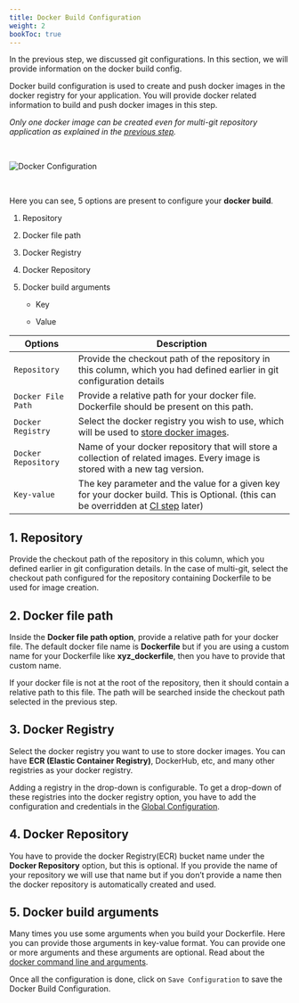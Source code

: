 ```yaml
---
title: Docker Build Configuration
weight: 2
bookToc: true
---
```



In the previous step, we discussed git configurations. In this section, we will provide information on the docker build config.

Docker build configuration is used to create and push docker images in the docker registry for your application. You will provide docker related information to build and push docker images in this step.

*Only one docker image can be created even for multi-git repository application as explained in the [previous step](/docs/reference/creating_application/git_material/).*

&nbsp;&nbsp;

![Docker Configuration](../../move2.gif "Docker Build Configurations")

&nbsp;&nbsp;

Here you can see, 5 options are present to configure your **docker build**.

1. Repository

2. Docker file path

3. Docker Registry

4. Docker Repository

5. Docker build arguments

   -   Key
    
   -   Value    

  
|Options |Description |
|--|--|
|`Repository`  | Provide the checkout path of the repository in this column, which you had defined earlier in git configuration details |
|`Docker File Path`|Provide a relative path for your docker file. Dockerfile should be present on this path.|
|`Docker Registry`|Select the docker registry you wish to use, which will be used to [store docker images](/docs/reference/global_configurations/).|
|`Docker Repository`|Name of your docker repository that will store a collection of related images. Every image is stored with a new tag version.|
|`Key-value`|The key parameter and the value for a given key for your docker build. This is Optional. (this can be overridden at [CI step](/docs/reference/deploying_applications/triggering_ci/) later)|


  

## 1. Repository

Provide the checkout path of the repository in this column, which you defined earlier in git configuration details. In the case of multi-git, select the checkout path configured for the repository containing Dockerfile to be used for image creation.

  

## 2. Docker file path

  

Inside the **Docker file path option**,  provide a relative path for your docker file. The default docker file name is **Dockerfile** but if you are using a custom name for your Dockerfile like **xyz_dockerfile**, then you have to provide that custom name.

  

If your docker file is not at the root of the repository, then it should contain a relative path to this file. The path will be searched inside the checkout path selected in the previous step.

  

## 3. Docker Registry

  

Select the docker registry you want to use to store docker images. You can have **ECR (Elastic Container Registry)**, DockerHub, etc, and many other registries as your docker registry.

Adding a registry in the drop-down is configurable. To get a drop-down of these registries into the docker registry option, you have to add the configuration and credentials in the [Global Configuration](/docs/reference/global_configurations/).

  

## 4. Docker Repository

  

You have to provide the docker Registry(ECR) bucket name under the **Docker Repository** option, but this is optional. If you provide the name of your repository we will use that name but if you don’t provide a name then the docker repository is automatically created and used.

  
  

## 5. Docker build arguments

  

Many times you use some arguments when you build your Dockerfile. Here you can provide those arguments in key-value format. You can provide one or more arguments and these arguments are optional. Read about the [docker command line and arguments](https://docs.docker.com/engine/reference/commandline/build/#options).

  

Once all the configuration is done, click on `Save Configuration` to save the Docker Build Configuration.
